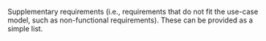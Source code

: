 Supplementary requirements (i.e., requirements that do not fit the use-case model, such as non-functional requirements). These can be provided as a simple list.
